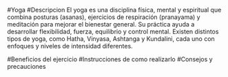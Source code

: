 #Yoga
#Descripcion
El yoga es una disciplina física, mental y espiritual que combina posturas (asanas), ejercicios de respiración (pranayama) y meditación para mejorar el bienestar general. Su práctica ayuda a desarrollar flexibilidad, fuerza, equilibrio y control mental. Existen distintos tipos de yoga, como Hatha, Vinyasa, Ashtanga y Kundalini, cada uno con enfoques y niveles de intensidad diferentes.


#Beneficios del ejercicio
#Instrucciones de como realizarlo
#Consejos y precauciones
